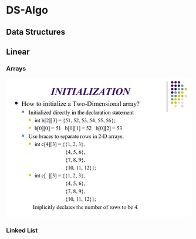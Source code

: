 # DS-Algo

## Data Structures

## Linear

### Arrays
![Alt Text](https://github.com/madharjagan/DS-Algo/blob/master/images/arrays/1_multidimensional-array-in-c-10-638.jpg)
### Linked List

